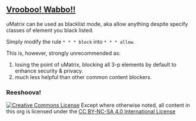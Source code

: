 ## [Vrooboo! Wabbo!!](https://umatrix-rules.github.io/#ovagarava)

uMatrix can be used as blacklist mode, aka allow anything despite specify classes of element you black listed.

Simply modify the rule `* * * block` into `* * * allow`.

This is, however, strongly unrecommended as:

1. losing the point of uMatrix, blocking all 3-p elements by default to enhance security & privacy.
2. much less helpful than other common content blockers.

### Reeshoova!
<a rel="license" href="http://creativecommons.org/licenses/by-nc-sa/4.0/"><img alt="Creative Commons License" style="border-width:0" src="https://i.creativecommons.org/l/by-nc-sa/4.0/88x31.png" /></a>
Except where otherwise noted, all content in this org is licensed under the <a rel="license" href="http://creativecommons.org/licenses/by-nc-sa/4.0/">CC BY-NC-SA 4.0 International License</a>
